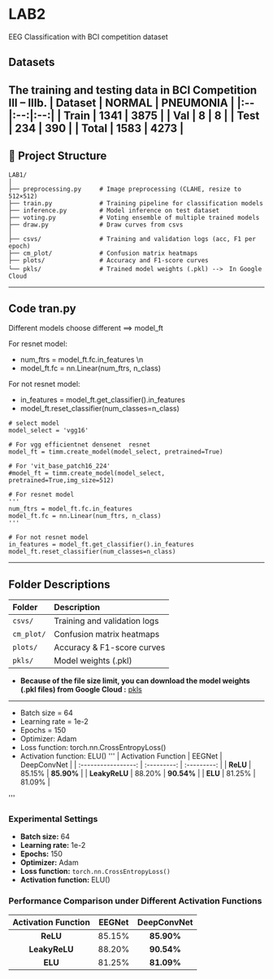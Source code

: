 # LAB2
EEG Classification with BCI competition dataset

## Datasets
The training and testing data in BCI Competition III – IIIb.
| Dataset | NORMAL | PNEUMONIA |
|:--|:--:|:--:|
| Train | **1341** | **3875** |
| Val | **8** | **8** |
| Test | **234** | **390** |
| **Total** | **1583** | **4273** |
---

## 📁 Project Structure
```
LAB1/
│
├── preprocessing.py     # Image preprocessing (CLAHE, resize to 512×512)
├── train.py             # Training pipeline for classification models
├── inference.py         # Model inference on test dataset
├── voting.py            # Voting ensemble of multiple trained models
├── draw.py              # Draw curves from csvs
│
├── csvs/                # Training and validation logs (acc, F1 per epoch)
├── cm_plot/             # Confusion matrix heatmaps
├── plots/               # Accuracy and F1-score curves
└── pkls/                # Trained model weights (.pkl) -->　In Google Cloud
```
---
## Code tran.py
Different models choose different ==> model_ft

For resnet model:
- num_ftrs = model_ft.fc.in_features \n
- model_ft.fc = nn.Linear(num_ftrs, n_class) 

For not resnet model:
- in_features = model_ft.get_classifier().in_features
- model_ft.reset_classifier(num_classes=n_class)
```
# select model
model_select = 'vgg16'

# For vgg efficientnet densenet  resnet
model_ft = timm.create_model(model_select, pretrained=True)

# For 'vit_base_patch16_224'
#model_ft = timm.create_model(model_select, pretrained=True,img_size=512) 

# For resnet model
'''
num_ftrs = model_ft.fc.in_features
model_ft.fc = nn.Linear(num_ftrs, n_class)
'''

# For not resnet model
in_features = model_ft.get_classifier().in_features
model_ft.reset_classifier(num_classes=n_class)
```
---
## Folder Descriptions

| Folder | Description |
|:--|:--|
| `csvs/` | Training and validation logs | 
| `cm_plot/` | Confusion matrix heatmaps | 
| `plots/` | Accuracy & F1-score curves |
| `pkls/` | Model weights (.pkl) | 
- **Because of the file size limit, you can download the model weights (.pkl files) from Google Cloud :** [pkls](https://drive.google.com/drive/folders/1MaRhkFk5fxD5Tn6RfLvimDjYHDQ80gMe?usp=sharing)


---
- Batch size = 64
- Learning rate = 1e-2
- Epochs = 150
- Optimizer: Adam
- Loss function: torch.nn.CrossEntropyLoss()
- Activation function: ELU()
'''
| Activation Function | EEGNet | DeepConvNet |
| :-----------------: | :---------: | :---------: |
|       **ReLU**      | 85.15% |  **85.90%** |
|    **LeakyReLU**    | 88.20% |  **90.54%** |
|       **ELU**       | 81.25% |    81.09%   |

'''
### Experimental Settings
- **Batch size:** 64  
- **Learning rate:** 1e-2  
- **Epochs:** 150  
- **Optimizer:** Adam  
- **Loss function:** `torch.nn.CrossEntropyLoss()`  
- **Activation function:** ELU()
### Performance Comparison under Different Activation Functions

| Activation Function |  EEGNet  | DeepConvNet |
|:--------------------:|:--------:|:------------:|
| **ReLU**       | 85.15% | **85.90%** |
| **LeakyReLU**  | 88.20% | **90.54%** |
| **ELU**        | 81.25% | **81.09%** |

